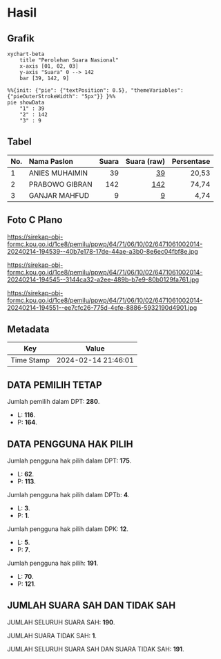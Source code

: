 # Hasil

## Grafik

```mermaid
xychart-beta
    title "Perolehan Suara Nasional"
    x-axis [01, 02, 03]
    y-axis "Suara" 0 --> 142
    bar [39, 142, 9]
```

```mermaid
%%{init: {"pie": {"textPosition": 0.5}, "themeVariables": {"pieOuterStrokeWidth": "5px"}} }%%
pie showData
    "1" : 39
    "2" : 142
    "3" : 9
```

## Tabel

| No. | Nama Paslon    | Suara | Suara (raw) | Persentase |
|:--- |:-------------- | -----:| -----------:| ----------:|
| 1   | ANIES MUHAIMIN | 39    | [39][p-1]   | 20,53      |
| 2   | PRABOWO GIBRAN | 142   | [142][p-2]  | 74,74      |
| 3   | GANJAR MAHFUD  | 9     | [9][p-3]    | 4,74       |


[p-1]: https://github.com/gigit-pemilu/pemilu-2024/blob/main/pilpres/hitung-suara/sub/64-kalimantan-timur/sub/71-kota-balikpapan/sub/06-balikpapan-kota/sub/1002-telaga-sari/sub/014-tps/sub/paslon-1.txt
[p-2]: https://github.com/gigit-pemilu/pemilu-2024/blob/main/pilpres/hitung-suara/sub/64-kalimantan-timur/sub/71-kota-balikpapan/sub/06-balikpapan-kota/sub/1002-telaga-sari/sub/014-tps/sub/paslon-2.txt
[p-3]: https://github.com/gigit-pemilu/pemilu-2024/blob/main/pilpres/hitung-suara/sub/64-kalimantan-timur/sub/71-kota-balikpapan/sub/06-balikpapan-kota/sub/1002-telaga-sari/sub/014-tps/sub/paslon-3.txt

## Foto C Plano

https://sirekap-obj-formc.kpu.go.id/1ce8/pemilu/ppwp/64/71/06/10/02/6471061002014-20240214-194539--40b7e178-17de-44ae-a3b0-8e6ec04fbf8e.jpg

https://sirekap-obj-formc.kpu.go.id/1ce8/pemilu/ppwp/64/71/06/10/02/6471061002014-20240214-194545--3144ca32-a2ee-489b-b7e9-80b0129fa761.jpg

https://sirekap-obj-formc.kpu.go.id/1ce8/pemilu/ppwp/64/71/06/10/02/6471061002014-20240214-194551--ee7cfc26-775d-4efe-8886-5932190d4901.jpg


## Metadata

| Key        | Value               |
| ---------- | ------------------- |
| Time Stamp | 2024-02-14 21:46:01 |


## DATA PEMILIH TETAP

Jumlah pemilih dalam DPT: **280**.
 * L: **116**.
 * P: **164**.

## DATA PENGGUNA HAK PILIH

Jumlah pengguna hak pilih dalam DPT: **175**.
 * L: **62**.
 * P: **113**.

Jumlah pengguna hak pilih dalam DPTb: **4**.
 * L: **3**.
 * P: **1**.

Jumlah pengguna hak pilih dalam DPK: **12**.
 * L: **5**.
 * P: **7**.

Jumlah pengguna hak pilih: **191**.
 * L: **70**.
 * P: **121**.

## JUMLAH SUARA SAH DAN TIDAK SAH

JUMLAH SELURUH SUARA SAH: **190**.

JUMLAH SUARA TIDAK SAH: **1**.

JUMLAH SELURUH SUARA SAH DAN SUARA TIDAK SAH: **191**.


